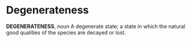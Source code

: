 # Degenerateness

**DEGENERATENESS**, _noun_ A degenerate state; a state in which the natural good qualities of the species are decayed or lost.